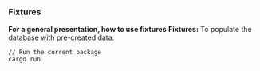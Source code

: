 ###  Fixtures

**For a general presentation, how to use fixtures**
**Fixtures:** To populate the database with pre-created data.

```shell
// Run the current package
cargo run
```
